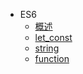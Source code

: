- ES6
  - [概述](page/es6/index.md)
  - [let_const](page/es6/let_const.md)
  - [string](page/es6/string.md)
  - [function](page/es6/function.md)
